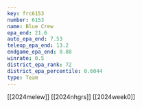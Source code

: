 ```yaml
---
key: frc6153
number: 6153
name: Blue Crew
epa_end: 21.6
auto_epa_end: 7.53
teleop_epa_end: 13.2
endgame_epa_end: 0.88
winrate: 0.5
district_epa_rank: 72
district_epa_percentile: 0.6044
type: Team
---
```

[[2024melew]]
[[2024nhgrs]]
[[2024week0]]
